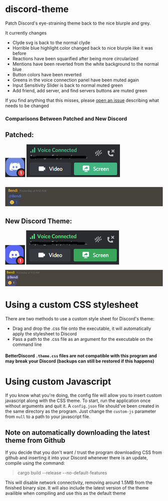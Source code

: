 # discord-theme
Patch Discord's eye-straining theme back to the nice blurple and grey. 

It currently changes
- Clyde svg is back to the normal clyde
- Horrible blue highlight color changed back to nice blurple like it was before
- Reactions have been squarified after being more circularized 
- Mentions have been reverted from the white background to the normal blue
- Button colors have been reverted
- Greens in the voice connection panel have been muted again
- Input Sensitivity Slider is back to normal muted green
- Add friend, add server, and find servers buttons are muted green

If you find anything that this misses, please [open an issue](https://github.com/Bendi11/discord-theme/issues/new?assignees=Bendi11&labels=bug&template=missing-theme-item.md&title=%5BITEM+MISSING%5D) describing what needs to be changed

### Comparisons Between Patched and New Discord
Patched: 
---
![Clyde](assets/Clyde-new.png)
![Voice](assets/Voice-new.png)

![Mentions and Reactions](assets/mention-new.png)
---
New Discord Theme:
---
![Clyde](assets/Clyde-old.png)
![Voice](assets/Voice-old.png)

![Mentions and Reactions](assets/mention-old.png)

# Using a custom CSS stylesheet
There are two methods to use a custom style sheet for Discord's theme: 
- Drag and drop the .css file onto the executable, it will automatically apply the stylesheet to Discord
- Pass a path to the .css file as an argument for the executable on the command line
#### BetterDiscord `.theme.css` files are not compatible with this program and may break your Discord (backups can still be restored if this happens)

# Using custom Javascript
If you know what you're doing, the config file will allow you to insert custom javascript along with the CSS theme. To start, run the application once without arguments and quit it. A `config.json` file should've been created in the same directory as the program. 
Just change the `custom-js` parameter from `null` to a path to your javascript file.

## Note on automatically downloading the latest theme from Github
If you decide that you don't want / trust the program downloading CSS from github and inserting it into your Discord whenever there is an update, compile using the command: 
> cargo build --release --no-default-features
> 
This will disable network connectivity, removing around 1.5MB from the finished binary size. It will also include the latest version of the theme availible when compiling and use this as the default theme
